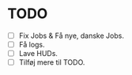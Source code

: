 # TODO
- [ ] Fix Jobs & Få nye, danske Jobs.
- [ ] Få logs.
- [ ] Lave HUDs.
- [ ] Tilføj mere til TODO.